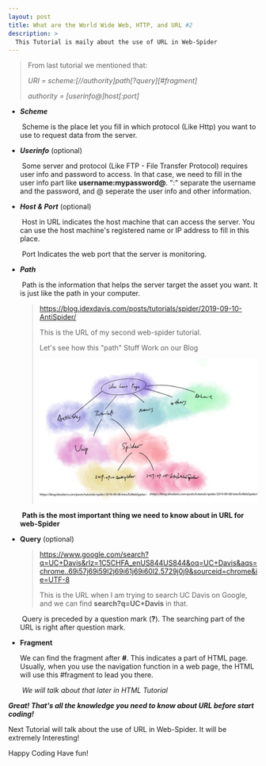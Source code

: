 ```yaml
---
layout: post
title: What are the World Wide Web, HTTP, and URL #2
description: >
  This Tutorial is maily about the use of URL in Web-Spider
---
```


>From last tutorial we mentioned that:
>
>*URI = scheme:[//authority]path\[?query][#fragment]*
>
>*authority = [userinfo@]host[:port]*

* ***Scheme***

  ​	Scheme is the place let you fill in which protocol (Like Http) you want to use to request data from the server.

* ***Userinfo*** (optional)

  ​	Some server and protocol (Like FTP - File Transfer Protocol) requires user info and password to access. In that case, we need to fill in the user info part like **username:mypassword@**. ":" separate the username and the password, and @ seperate the user info and other information.

* ***Host & Port*** (optional)

  ​	Host in URL indicates the host machine that can access the server. You can use the host machine's registered name or IP address to fill in this place.

  ​	Port Indicates the web port that the server is monitoring.

* ***Path***

  ​	Path is the information that helps the server target the asset you want. It is just like the path in your computer. 

  > https://blog.idexdavis.com/posts/tutorials/spider/2019-09-10-AntiSpider/
  >
  > This is the URL of my second web-spider tutorial.
  >
  > Let's see how this "path" Stuff Work on our Blog
  >
  > ![URL_Path](../img/URL_2/URL_path.png)

  ​	**Path is the most important thing we need to know about in URL for web-Spider**

* **Query** (optional)

  > https://www.google.com/search?q=UC+Davis&rlz=1C5CHFA_enUS844US844&oq=UC+Davis&aqs=chrome..69i57j69i59l2j69i61j69i60l2.5729j0j9&sourceid=chrome&ie=UTF-8
  >
  > This is the URL when I am trying to search UC Davis on Google, and we can find **search?q=UC+Davis** in that. 

  ​	Query is preceded by a question mark (**?**). The searching part of the URL is right after question mark.

* **Fragment**

   	We can find the fragment after **#**. This indicates a part of HTML page. Usually, when you use the navigation function in a web page, the HTML will use this #fragment to lead you there.

  ​	*We will talk about that later in HTML Tutorial*

***Great! That's all the knowledge you need to know about URL before start coding!***

Next Tutorial will talk about the use of URL in Web-Spider. It will be extremely Interesting!

Happy Coding Have fun!

